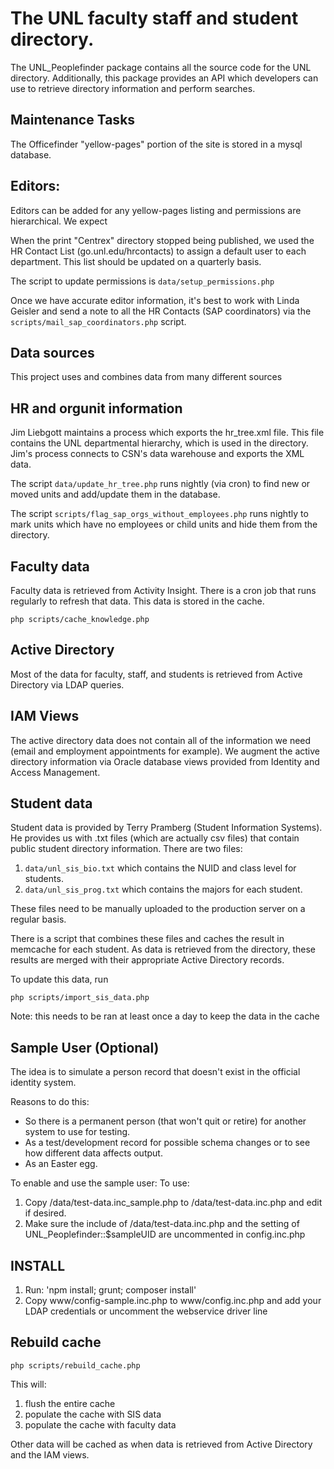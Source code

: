 # The UNL faculty staff and student directory.

The UNL_Peoplefinder package contains all the source code for the UNL directory.
Additionally, this package provides an API which developers can use to retrieve
directory information and perform searches.

## Maintenance Tasks

The Officefinder "yellow-pages" portion of the site is stored in a mysql database.

## Editors:

Editors can be added for any yellow-pages listing and permissions are
hierarchical. We expect 

When the print "Centrex" directory stopped being published, we used the HR
Contact List (go.unl.edu/hrcontacts) to assign a default user to each
department. This list should be updated on a quarterly basis.

The script to update permissions is `data/setup_permissions.php`

Once we have accurate editor information, it's best to work with Linda Geisler
and send a note to all the HR Contacts (SAP coordinators) via the
`scripts/mail_sap_coordinators.php` script.

## Data sources

This project uses and combines data from many different sources

## HR and orgunit information

Jim Liebgott maintains a process which exports the hr_tree.xml file. This file
contains the UNL departmental hierarchy, which is used in the directory.
Jim's process connects to CSN's data warehouse and exports the XML data.

The script `data/update_hr_tree.php` runs nightly (via cron) to find new or
moved units and add/update them in the database. 

The script `scripts/flag_sap_orgs_without_employees.php` runs nightly to mark
units which have no employees or child units and hide them from the directory.

## Faculty data

Faculty data is retrieved from Activity Insight. There is a cron job that runs regularly to refresh that data. This data is stored in the cache.

```
php scripts/cache_knowledge.php
```

## Active Directory

Most of the data for faculty, staff, and students is retrieved from Active Directory via LDAP queries.

## IAM Views

The active directory data does not contain all of the information we need (email and employment appointments for example). We augment the active directory information via Oracle database views provided from Identity and Access Management.

## Student data

Student data is provided by Terry Pramberg (Student Information Systems). He provides us with .txt files (which are actually csv files) that contain public student directory information. There are two files:

1) `data/unl_sis_bio.txt` which contains the NUID and class level for students.
2) `data/unl_sis_prog.txt` which contains the majors for each student.

These files need to be manually uploaded to the production server on a regular basis.

There is a script that combines these files and caches the result in memcache for each student. As data is retrieved from the directory, these results are merged with their appropriate Active Directory records.

To update this data, run

```
php scripts/import_sis_data.php
```

Note: this needs to be ran at least once a day to keep the data in the cache

## Sample User (Optional)

The idea is to simulate a person record that doesn't exist in the official identity system.

Reasons to do this:
- So there is a permanent person (that won't quit or retire) for another system to use for testing.
- As a test/development record for possible schema changes or to see how different data affects output.
- As an Easter egg.

To enable and use the sample user:
To use:
1) Copy /data/test-data.inc_sample.php to /data/test-data.inc.php and edit if desired.
2) Make sure the include of /data/test-data.inc.php and the setting of UNL_Peoplefinder::$sampleUID are uncommented in config.inc.php


## INSTALL

1) Run: 'npm install; grunt; composer install'
2) Copy www/config-sample.inc.php to www/config.inc.php and add your LDAP credentials or uncomment the webservice driver line


## Rebuild cache

```
php scripts/rebuild_cache.php
```

This will:
1) flush the entire cache
2) populate the cache with SIS data
2) populate the cache with faculty data

Other data will be cached as when data is retrieved from Active Directory and the IAM views.
